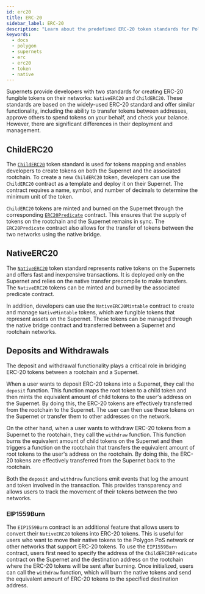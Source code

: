 ```yaml
---
id: erc20
title: ERC-20
sidebar_label: ERC-20
description: "Learn about the predefined ERC-20 token standards for Polygon Supernets."
keywords:
  - docs
  - polygon
  - supernets
  - erc
  - erc20
  - token
  - native
---
```


Supernets provide developers with two standards for creating ERC-20 fungible tokens on their networks: `NativeERC20` and `ChildERC20`. These standards are based on the widely-used ERC-20 standard and offer similar functionality, including the ability to transfer tokens between addresses, approve others to spend tokens on your behalf, and check your balance. However, there are significant differences in their deployment and management.

## ChildERC20

The [`ChildERC20`](/docs/supernets/interfaces/erc20/childerc20.md) token standard is used for tokens mapping and enables developers to create tokens on both the Supernet and the associated rootchain. To create a new `ChildERC20` token, developers can use the `ChildERC20` contract as a template and deploy it on their Supernet. The contract requires a name, symbol, and number of decimals to determine the minimum unit of the token.

`ChildERC20` tokens are minted and burned on the Supernet through the corresponding [`ERC20Predicate`](/docs/supernets/interfaces/erc20/childerc20-predicate.md) contract. This ensures that the supply of tokens on the rootchain and the Supernet remains in sync. The `ERC20Predicate` contract also allows for the transfer of tokens between the two networks using the native bridge.

## NativeERC20

The [`NativeERC20`](/docs/supernets/interfaces/erc20/native-erc20.md) token standard represents native tokens on the Supernets and offers fast and inexpensive transactions. It is deployed only on the Supernet and relies on the native transfer precompile to make transfers. The `NativeERC20` tokens can be minted and burned by the associated predicate contract.

In addition, developers can use the `NativeERC20Mintable` contract to create and manage `NativeMintable` tokens, which are fungible tokens that represent assets on the Supernet. These tokens can be managed through the native bridge contract and transferred between a Supernet and rootchain networks.

## Deposits and Withdrawals

The deposit and withdrawal functionality plays a critical role in bridging ERC-20 tokens between a rootchain and a Supernet. 

When a user wants to deposit ERC-20 tokens into a Supernet, they call the `deposit` function. This function maps the root token to a child token and then mints the equivalent amount of child tokens to the user's address on the Supernet. By doing this, the ERC-20 tokens are effectively transferred from the rootchain to the Supernet. The user can then use these tokens on the Supernet or transfer them to other addresses on the network.

On the other hand, when a user wants to withdraw ERC-20 tokens from a Supernet to the rootchain, they call the `withdraw` function. This function burns the equivalent amount of child tokens on the Supernet and then triggers a function on the rootchain that transfers the equivalent amount of root tokens to the user's address on the rootchain. By doing this, the ERC-20 tokens are effectively transferred from the Supernet back to the rootchain.

Both the `deposit` and `withdraw` functions emit events that log the amount and token involved in the transaction. This provides transparency and allows users to track the movement of their tokens between the two networks.

### EIP1559Burn

The `EIP1559Burn` contract is an additional feature that allows users to convert their `NativeERC20` tokens into ERC-20 tokens. This is useful for users who want to move their native tokens to the Polygon PoS network or other networks that support ERC-20 tokens. To use the `EIP1559Burn` contract, users first need to specify the address of the `ChildERC20Predicate` contract on the Supernet and the destination address on the rootchain where the ERC-20 tokens will be sent after burning. Once initialized, users can call the `withdraw` function, which will burn the native tokens and send the equivalent amount of ERC-20 tokens to the specified destination address.
